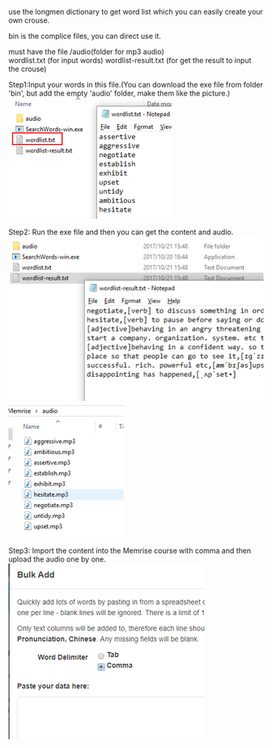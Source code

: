 use the longmen dictionary to get word list which you can easily create your own crouse.

bin is the complice files, you can direct use it.

must have the file
/audio(folder for mp3 audio)    
wordlist.txt (for input words)
wordlist-result.txt (for get the result to input the crouse)

Step1:Input your words in this file.(You can download the exe file from folder 'bin', but add the empty 'audio' folder, make them like the picture.)
![image](https://github.com/bryht/MemriseToolkit/blob/master/1.png)

Step2: Run the exe file and then you can get the content and audio.
![image](https://github.com/bryht/MemriseToolkit/blob/master/2.png)
![image](https://github.com/bryht/MemriseToolkit/blob/master/3.png)

Step3: Import the content into the Memrise course with comma and then upload the audio one by one.
![image](https://github.com/bryht/MemriseToolkit/blob/master/4.png)


